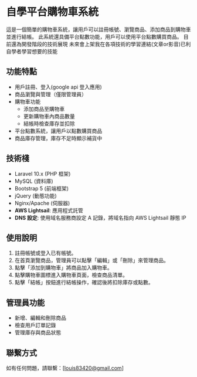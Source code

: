 # 自學平台購物車系統

這是一個簡單的購物車系統，讓用戶可以註冊帳號、瀏覽商品、添加商品到購物車並進行結帳。
此系統還具備平台點數功能，用戶可以使用平台點數購買商品。
目前還為開發階段的技術展現
未來會上架我在各項技術的學習連結(文章or影音)已利自學者學習想要的技能

## 功能特點

- 用戶註冊、登入(google api 登入應用)
- 商品瀏覽與管理（僅限管理員）
- 購物車功能
  - 添加商品至購物車
  - 更新購物車內商品數量
  - 結帳時檢查庫存並扣除
- 平台點數系統，讓用戶以點數購買商品
- 商品庫存管理，庫存不足時顯示補貨中


## 技術棧

- Laravel 10.x (PHP 框架)
- MySQL (資料庫)
- Bootstrap 5 (前端框架)
- jQuery (動態功能)
- Nginx/Apache (伺服器)
- **AWS Lightsail**: 應用程式託管
- **DNS 設定**: 使用域名服務商設定 A 記錄，將域名指向 AWS Lightsail 靜態 IP


## 使用說明

1. 註冊帳號或登入已有帳號。
2. 在首頁瀏覽商品，管理員可以點擊「編輯」或「刪除」來管理商品。
3. 點擊「添加到購物車」將商品加入購物車。
4. 點擊購物車圖標進入購物車頁面，檢查商品清單。
5. 點擊「結帳」按鈕進行結帳操作，確認後將扣除庫存或點數。

## 管理員功能

- 新增、編輯和刪除商品
- 檢查用戶訂單記錄
- 管理庫存與商品狀態



## 聯繫方式

如有任何問題，請聯繫：[louis83420@gmail.com]
